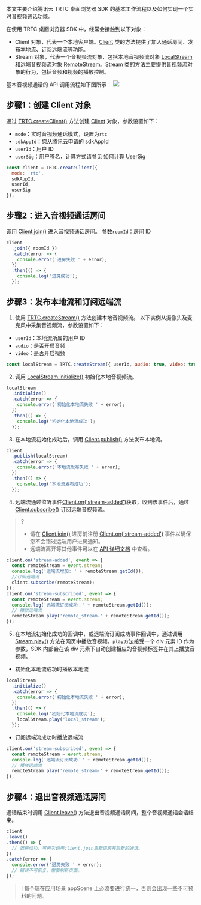 本文主要介绍腾讯云 TRTC 桌面浏览器 SDK 的基本工作流程以及如何实现一个实时音视频通话功能。

在使用 TRTC 桌面浏览器 SDK 中，经常会接触到以下对象：
- Client 对象，代表一个本地客户端。[Client](https://web.sdk.qcloud.com/trtc/webrtc/doc/zh-cn/Client.html) 类的方法提供了加入通话房间、发布本地流、订阅远端流等功能。
- Stream 对象，代表一个音视频流对象，包括本地音视频流对象 [LocalStream](https://web.sdk.qcloud.com/trtc/webrtc/doc/zh-cn/LocalStream.html) 和远端音视频流对象 [RemoteStream](https://web.sdk.qcloud.com/trtc/webrtc/doc/zh-cn/RemoteStream.html)。Stream 类的方法主要提供音视频流对象的行为，包括音频和视频的播放控制。

基本音视频通话的 API 调用流程如下图所示：
![](https://main.qcloudimg.com/raw/8ffc08d1face5a69ecd2bfff3afbc765.png)

## 步骤1：创建 Client 对象

通过 [TRTC.createClient()](https://web.sdk.qcloud.com/trtc/webrtc/doc/zh-cn/TRTC.html#.createClient) 方法创建 [Client](https://web.sdk.qcloud.com/trtc/webrtc/doc/zh-cn/Client.html) 对象，参数设置如下：
- `mode`：实时音视频通话模式，设置为`rtc`
- `sdkAppId`：您从腾讯云申请的 sdkAppId
- `userId`：用户 ID
- `userSig`：用户签名，计算方式请参见 [如何计算 UserSig](https://cloud.tencent.com/document/product/647/17275)

```javascript
const client = TRTC.createClient({
  mode: 'rtc',
  sdkAppId,
  userId,
  userSig
});
```

## 步骤2：进入音视频通话房间

调用 [Client.join()](https://web.sdk.qcloud.com/trtc/webrtc/doc/zh-cn/Client.html#join) 进入音视频通话房间。
参数`roomId`：房间 ID

```javascript
client
  .join({ roomId })
  .catch(error => {
    console.error('进房失败 ' + error);
  })
  .then(() => {
    console.log('进房成功');
  });
```

## 步骤3：发布本地流和订阅远端流

1. 使用 [TRTC.createStream()](https://web.sdk.qcloud.com/trtc/webrtc/doc/zh-cn/TRTC.html#.createStream) 方法创建本地音视频流。
 以下实例从摄像头及麦克风中采集音视频流，参数设置如下：
 - `userId`：本地流所属的用户 ID
 - `audio`：是否开启音频
 - `video`：是否开启视频

 ```javascript
const localStream = TRTC.createStream({ userId, audio: true, video: true });
```

2. 调用 [LocalStream.initialize()](https://web.sdk.qcloud.com/trtc/webrtc/doc/zh-cn/LocalStream.html#initialize) 初始化本地音视频流。
```javascript
localStream
  .initialize()
  .catch(error => {
    console.error('初始化本地流失败 ' + error);
  })
  .then(() => {
    console.log('初始化本地流成功');
  });
```

3. 在本地流初始化成功后，调用 [Client.publish()](https://web.sdk.qcloud.com/trtc/webrtc/doc/zh-cn/Client.html#publish) 方法发布本地流。
```javascript
client
  .publish(localStream)
  .catch(error => {
    console.error('本地流发布失败 ' + error);
  })
  .then(() => {
    console.log('本地流发布成功');
  });
```

4. 远端流通过监听事件[Client.on('stream-added')](https://web.sdk.qcloud.com/trtc/webrtc/doc/zh-cn/module-Event.html#.STREAM_ADDED)获取，收到该事件后，通过 [Client.subscribe()](https://web.sdk.qcloud.com/trtc/webrtc/doc/zh-cn/Client.html#subscribe) 订阅远端音视频流。
>?
>- 请在 [Client.join()](https://web.sdk.qcloud.com/trtc/webrtc/doc/zh-cn/Client.html#join) 进房前注册 [Client.on('stream-added')](https://web.sdk.qcloud.com/trtc/webrtc/doc/zh-cn/module-Event.html#.STREAM_ADDED) 事件以确保您不会错过远端用户进房通知。
>- 远端流离开等其他事件可以在 [API 详细文档](https://web.sdk.qcloud.com/trtc/webrtc/doc/zh-cn/module-Event.html) 中查看。
```javascript
client.on('stream-added', event => {
  const remoteStream = event.stream;
  console.log('远端流增加: ' + remoteStream.getId());
  //订阅远端流
  client.subscribe(remoteStream);
});
client.on('stream-subscribed', event => {
  const remoteStream = event.stream;
  console.log('远端流订阅成功：' + remoteStream.getId());
  // 播放远端流
  remoteStream.play('remote_stream-' + remoteStream.getId());
});
```

5. 在本地流初始化成功的回调中，或远端流订阅成功事件回调中，通过调用 [Stream.play()](https://web.sdk.qcloud.com/trtc/webrtc/doc/zh-cn/Stream.html#play) 方法在网页中播放音视频。`play`方法接受一个 div 元素 ID 作为参数，SDK 内部会在该 div 元素下自动创建相应的音视频标签并在其上播放音视频。
 - 初始化本地流成功时播放本地流
```javascript
localStream
  .initialize()
  .catch(error => {
    console.error('初始化本地流失败 ' + error);
  })
  .then(() => {
    console.log('初始化本地流成功');
    localStream.play('local_stream');
  });
```
 - 订阅远端流成功时播放远端流
```javascript
client.on('stream-subscribed', event => {
  const remoteStream = event.stream;
  console.log('远端流订阅成功：' + remoteStream.getId());
  // 播放远端流
  remoteStream.play('remote_stream-' + remoteStream.getId());
});
```

## 步骤4：退出音视频通话房间

通话结束时调用 [Client.leave()](https://web.sdk.qcloud.com/trtc/webrtc/doc/zh-cn/Client.html#leave) 方法退出音视频通话房间，整个音视频通话会话结束。

```javascript
client
.leave()
.then(() => {
  // 退房成功，可再次调用client.join重新进房开启新的通话。
})
.catch(error => {
  console.error('退房失败 ' + error);
  // 错误不可恢复，需要刷新页面。
});
```

>! 每个端在应用场景 appScene 上必须要进行统一，否则会出现一些不可预料的问题。
